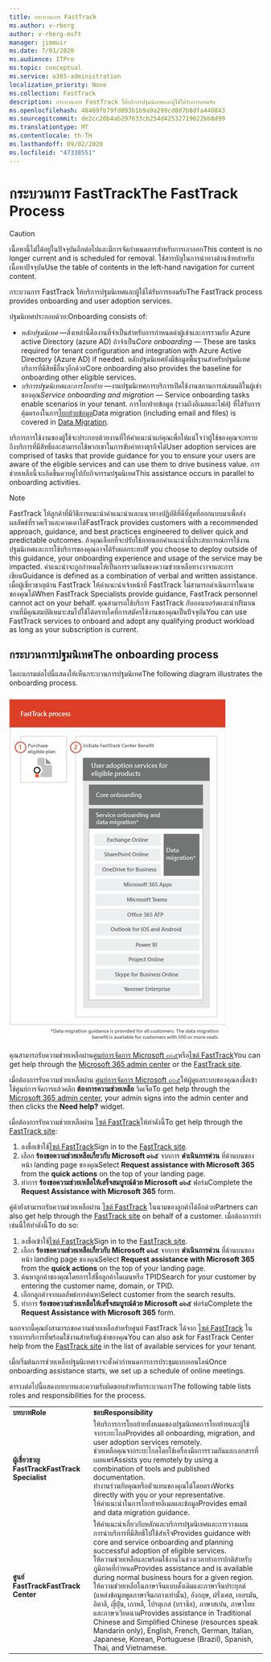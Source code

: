 ```yaml
---
title: กระบวนการ FastTrack
ms.author: v-rberg
author: v-rberg-msft
manager: jimmuir
ms.date: 7/01/2020
ms.audience: ITPro
ms.topic: conceptual
ms.service: o365-administration
localization_priority: None
ms.collection: FastTrack
description: กระบวนการ FastTrack ให้บริการปฐมนิเทศและผู้ใช้ได้รับการยอมรับ
ms.openlocfilehash: 48469fb79fd093b1b9a9a299cd807b8dfa440843
ms.sourcegitcommit: de2cc20b4ab297633cb254d42532719022bb8d99
ms.translationtype: MT
ms.contentlocale: th-TH
ms.lasthandoff: 09/02/2020
ms.locfileid: "47338551"
---
```

# <a name="the-fasttrack-process"></a><span data-ttu-id="f654c-103">กระบวนการ FastTrack</span><span class="sxs-lookup"><span data-stu-id="f654c-103">The FastTrack Process</span></span>

> [!CAUTION]
> <span data-ttu-id="f654c-104">เนื้อหานี้ไม่ได้อยู่ในปัจจุบันอีกต่อไปและมีการจัดกำหนดการสำหรับการเอาออก</span><span class="sxs-lookup"><span data-stu-id="f654c-104">This content is no longer current and is scheduled for removal.</span></span> <span data-ttu-id="f654c-105">ใช้สารบัญในการนำทางด้านซ้ายสำหรับเนื้อหาปัจจุบัน</span><span class="sxs-lookup"><span data-stu-id="f654c-105">Use the table of contents in the left-hand navigation for current content.</span></span>

<span data-ttu-id="f654c-106">กระบวนการ FastTrack ให้บริการปฐมนิเทศและผู้ใช้ได้รับการยอมรับ</span><span class="sxs-lookup"><span data-stu-id="f654c-106">The FastTrack process provides onboarding and user adoption services.</span></span> 
  
<span data-ttu-id="f654c-107">ปฐมนิเทศประกอบด้วย:</span><span class="sxs-lookup"><span data-stu-id="f654c-107">Onboarding consists of:</span></span>
  
- <span data-ttu-id="f654c-108">*หลักปฐมนิเทศ* —สิ่งเหล่านี้คืองานที่จำเป็นสำหรับการกำหนดค่าผู้เช่าและการรวมกับ Azure active Directory (azure AD) ถ้าจำเป็น</span><span class="sxs-lookup"><span data-stu-id="f654c-108">*Core onboarding* — These are tasks required for tenant configuration and integration with Azure Active Directory (Azure AD) if needed.</span></span> <span data-ttu-id="f654c-109">หลักปฐมนิเทศยังมีข้อมูลพื้นฐานสำหรับปฐมนิเทศบริการที่มีสิทธิ์อื่นๆอีกด้วย</span><span class="sxs-lookup"><span data-stu-id="f654c-109">Core onboarding also provides the baseline for onboarding other eligible services.</span></span> 
- <span data-ttu-id="f654c-110">*บริการปฐมนิเทศและการโยกย้าย* —งานปฐมนิเทศการบริการเปิดใช้งานสถานการณ์สมมติในผู้เช่าของคุณ</span><span class="sxs-lookup"><span data-stu-id="f654c-110">*Service onboarding and migration* — Service onboarding tasks enable scenarios in your tenant.</span></span> <span data-ttu-id="f654c-111">การโยกย้ายข้อมูล (รวมถึงอีเมลและไฟล์) ที่ได้รับการคุ้มครองในการ[โยกย้ายข้อมูล](O365-data-migration.md)</span><span class="sxs-lookup"><span data-stu-id="f654c-111">Data migration (including email and files) is covered in [Data Migration](O365-data-migration.md).</span></span> 
    
<span data-ttu-id="f654c-112">บริการการใช้งานของผู้ใช้จะประกอบด้วยงานที่ให้คำแนะนำแก่คุณเพื่อให้แน่ใจว่าผู้ใช้ของคุณจะทราบถึงบริการที่มีสิทธิ์และสามารถใช้พวกเขาในการขับค่าทางธุรกิจได้</span><span class="sxs-lookup"><span data-stu-id="f654c-112">User adoption services are comprised of tasks that provide guidance for you to ensure your users are aware of the eligible services and can use them to drive business value.</span></span> <span data-ttu-id="f654c-113">การช่วยเหลือนี้จะเกิดขึ้นควบคู่ไปกับกิจกรรมปฐมนิเทศ</span><span class="sxs-lookup"><span data-stu-id="f654c-113">This assistance occurs in parallel to onboarding activities.</span></span>
  
> [!NOTE]
> <span data-ttu-id="f654c-114">FastTrack ให้ลูกค้าที่มีวิธีการแนะนำคำแนะนำและแนวทางปฏิบัติที่ดีที่สุดที่ออกแบบมาเพื่อส่งผลลัพธ์ที่รวดเร็วและคาดเดาได้</span><span class="sxs-lookup"><span data-stu-id="f654c-114">FastTrack provides customers with a recommended approach, guidance, and best practices engineered to deliver quick and predictable outcomes.</span></span> <span data-ttu-id="f654c-115">ถ้าคุณเลือกที่จะปรับใช้ภายนอกคำแนะนำนี้ประสบการณ์การใช้งานปฐมนิเทศและการใช้บริการของคุณอาจได้รับผลกระทบ</span><span class="sxs-lookup"><span data-stu-id="f654c-115">If you choose to deploy outside of this guidance, your onboarding experience and usage of the service may be impacted.</span></span> <span data-ttu-id="f654c-116">คำแนะนำจะถูกกำหนดให้เป็นการรวมกันของความช่วยเหลือทางวาจาและการเขียน</span><span class="sxs-lookup"><span data-stu-id="f654c-116">Guidance is defined as a combination of verbal and written assistance.</span></span> <span data-ttu-id="f654c-117">เมื่อผู้เชี่ยวชาญด้าน FastTrack ให้คำแนะนำเจ้าหน้าที่ FastTrack ไม่สามารถดำเนินการในนามของคุณได้</span><span class="sxs-lookup"><span data-stu-id="f654c-117">When FastTrack Specialists provide guidance, FastTrack personnel cannot act on your behalf.</span></span> <span data-ttu-id="f654c-118">คุณสามารถใช้บริการ FastTrack กับออนบอร์ดและนำปริมาณงานที่มีคุณสมบัติเหมาะสมไปใช้ได้ตราบใดที่การสมัครใช้งานของคุณเป็นปัจจุบัน</span><span class="sxs-lookup"><span data-stu-id="f654c-118">You can use FastTrack services to onboard and adopt any qualifying product workload as long as your subscription is current.</span></span> 
  
## <a name="the-onboarding-process"></a><span data-ttu-id="f654c-119">กระบวนการปฐมนิเทศ</span><span class="sxs-lookup"><span data-stu-id="f654c-119">The onboarding process</span></span>

<span data-ttu-id="f654c-120">ไดอะแกรมต่อไปนี้แสดงให้เห็นกระบวนการปฐมนิเทศ</span><span class="sxs-lookup"><span data-stu-id="f654c-120">The following diagram illustrates the onboarding process.</span></span>
  
![ไทม์ไลน์สำหรับการใช้ประโยชน์ปฐมนิเทศ](media/o365-onboarding-timeline-m365-apps.png)
  
<span data-ttu-id="f654c-122">คุณสามารถรับความช่วยเหลือผ่าน[ศูนย์การจัดการ Microsoft ๓๖๕](https://go.microsoft.com/fwlink/?linkid=2032704)หรือ[ไซต์ FastTrack](https://go.microsoft.com/fwlink/?linkid=780698)</span><span class="sxs-lookup"><span data-stu-id="f654c-122">You can get help through the [Microsoft 365 admin center](https://go.microsoft.com/fwlink/?linkid=2032704) or the [FastTrack site](https://go.microsoft.com/fwlink/?linkid=780698).</span></span> 

<span data-ttu-id="f654c-123">เมื่อต้องการรับความช่วยเหลือผ่าน [ศูนย์การจัดการ Microsoft ๓๖๕](https://go.microsoft.com/fwlink/?linkid=2032704)ให้ผู้ดูแลระบบของคุณลงชื่อเข้าใช้ศูนย์การจัดการแล้วคลิก **ต้องการความช่วยเหลือ** วิดเจ็ต</span><span class="sxs-lookup"><span data-stu-id="f654c-123">To get help through the [Microsoft 365 admin center](https://go.microsoft.com/fwlink/?linkid=2032704), your admin signs into the admin center and then clicks the **Need help?** widget.</span></span> 

<span data-ttu-id="f654c-124">เมื่อต้องการรับความช่วยเหลือผ่าน [ไซต์ FastTrack](https://go.microsoft.com/fwlink/?linkid=780698)ให้ทำดังนี้</span><span class="sxs-lookup"><span data-stu-id="f654c-124">To get help through the [FastTrack site](https://go.microsoft.com/fwlink/?linkid=780698):</span></span> 
1.    <span data-ttu-id="f654c-125">ลงชื่อเข้าใช้[ไซต์ FastTrack](https://go.microsoft.com/fwlink/?linkid=780698)</span><span class="sxs-lookup"><span data-stu-id="f654c-125">Sign in to the [FastTrack site](https://go.microsoft.com/fwlink/?linkid=780698).</span></span> 
2.    <span data-ttu-id="f654c-126">เลือก **ร้องขอความช่วยเหลือเกี่ยวกับ Microsoft ๓๖๕** จากการ **ดำเนินการด่วน** ที่ด้านบนของหน้า landing page ของคุณ</span><span class="sxs-lookup"><span data-stu-id="f654c-126">Select **Request assistance with Microsoft 365** from the **quick actions** on the top of your landing page.</span></span>
3.    <span data-ttu-id="f654c-127">ทำการ **ร้องขอความช่วยเหลือให้เสร็จสมบูรณ์ด้วย Microsoft ๓๖๕** ฟอร์ม</span><span class="sxs-lookup"><span data-stu-id="f654c-127">Complete the **Request Assistance with Microsoft 365** form.</span></span>
  
<span data-ttu-id="f654c-128">คู่ค้ายังสามารถรับความช่วยเหลือผ่าน [ไซต์ FastTrack](https://go.microsoft.com/fwlink/?linkid=780698) ในนามของลูกค้าได้อีกด้วย</span><span class="sxs-lookup"><span data-stu-id="f654c-128">Partners can also get help through the [FastTrack site](https://go.microsoft.com/fwlink/?linkid=780698) on behalf of a customer.</span></span> <span data-ttu-id="f654c-129">เมื่อต้องการทำเช่นนี้ให้ทำดังนี้</span><span class="sxs-lookup"><span data-stu-id="f654c-129">To do so:</span></span>
1.    <span data-ttu-id="f654c-130">ลงชื่อเข้าใช้[ไซต์ FastTrack](https://go.microsoft.com/fwlink/?linkid=780698)</span><span class="sxs-lookup"><span data-stu-id="f654c-130">Sign in to the [FastTrack site](https://go.microsoft.com/fwlink/?linkid=780698).</span></span> 
2.    <span data-ttu-id="f654c-131">เลือก **ร้องขอความช่วยเหลือเกี่ยวกับ Microsoft ๓๖๕** จากการ **ดำเนินการด่วน** ที่ด้านบนของหน้า landing page ของคุณ</span><span class="sxs-lookup"><span data-stu-id="f654c-131">Select **Request assistance with Microsoft 365** from the **quick actions** on the top of your landing page.</span></span>
3.    <span data-ttu-id="f654c-132">ค้นหาลูกค้าของคุณโดยการใส่ชื่อลูกค้าโดเมนหรือ TPID</span><span class="sxs-lookup"><span data-stu-id="f654c-132">Search for your customer by entering the customer name, domain, or TPID.</span></span>
4.    <span data-ttu-id="f654c-133">เลือกลูกค้าจากผลลัพธ์การค้นหา</span><span class="sxs-lookup"><span data-stu-id="f654c-133">Select customer from the search results.</span></span>
5.    <span data-ttu-id="f654c-134">ทำการ **ร้องขอความช่วยเหลือให้เสร็จสมบูรณ์ด้วย Microsoft ๓๖๕** ฟอร์ม</span><span class="sxs-lookup"><span data-stu-id="f654c-134">Complete the **Request Assistance with Microsoft 365** form.</span></span>
  
 <span data-ttu-id="f654c-135">นอกจากนี้คุณยังสามารถขอความช่วยเหลือสำหรับศูนย์ FastTrack ได้จาก [ไซต์ FastTrack](https://go.microsoft.com/fwlink/?linkid=780698) ในรายการบริการที่พร้อมใช้งานสำหรับผู้เช่าของคุณ</span><span class="sxs-lookup"><span data-stu-id="f654c-135">You can also ask for FastTrack Center help from the [FastTrack site](https://go.microsoft.com/fwlink/?linkid=780698) in the list of available services for your tenant.</span></span> 
    
 <span data-ttu-id="f654c-136">เมื่อเริ่มต้นการช่วยเหลือปฐมนิเทศเราจะตั้งค่ากำหนดการการประชุมแบบออนไลน์</span><span class="sxs-lookup"><span data-stu-id="f654c-136">Once onboarding assistance starts, we set up a schedule of online meetings.</span></span>

<span data-ttu-id="f654c-137">ตารางต่อไปนี้แสดงบทบาทและความรับผิดชอบสำหรับกระบวนการ</span><span class="sxs-lookup"><span data-stu-id="f654c-137">The following table lists roles and responsibilities for the process.</span></span>
    
|||
|:-----|:-----|
|<span data-ttu-id="f654c-138">**บทบาท**</span><span class="sxs-lookup"><span data-stu-id="f654c-138">**Role**</span></span> <br/> |<span data-ttu-id="f654c-139">**ชอบ**</span><span class="sxs-lookup"><span data-stu-id="f654c-139">**Responsibility**</span></span> <br/> |
|<span data-ttu-id="f654c-140">**ผู้เชี่ยวชาญ FastTrack**</span><span class="sxs-lookup"><span data-stu-id="f654c-140">**FastTrack Specialist**</span></span> <br/> |<span data-ttu-id="f654c-141">ให้บริการการโยกย้ายทั้งหมดของปฐมนิเทศการโยกย้ายและผู้ใช้จากระยะไกล</span><span class="sxs-lookup"><span data-stu-id="f654c-141">Provides all onboarding, migration, and user adoption services remotely.</span></span>  <br/> <span data-ttu-id="f654c-142">ช่วยเหลือคุณจากระยะไกลโดยใช้เครื่องมือการรวมกันและเอกสารที่เผยแพร่</span><span class="sxs-lookup"><span data-stu-id="f654c-142">Assists you remotely by using a combination of tools and published documentation.</span></span> <br/> <span data-ttu-id="f654c-143">ทำงานร่วมกับคุณหรือตัวแทนของคุณได้โดยตรง</span><span class="sxs-lookup"><span data-stu-id="f654c-143">Works directly with you or your representative.</span></span> <br/> <span data-ttu-id="f654c-144">ให้คำแนะนำในการโยกย้ายอีเมลและข้อมูล</span><span class="sxs-lookup"><span data-stu-id="f654c-144">Provides email and data migration guidance.</span></span>|
|<span data-ttu-id="f654c-145">**ศูนย์ FastTrack**</span><span class="sxs-lookup"><span data-stu-id="f654c-145">**FastTrack Center**</span></span>  <br/> |<span data-ttu-id="f654c-146">ให้คำแนะนำเกี่ยวกับหลักและบริการปฐมนิเทศและการวางแผนการนำบริการที่มีสิทธิ์ไปใช้สำเร็จ</span><span class="sxs-lookup"><span data-stu-id="f654c-146">Provides guidance with core and service onboarding and planning successful adoption of eligible services.</span></span>  <br/> <span data-ttu-id="f654c-147">ให้ความช่วยเหลือและพร้อมใช้งานในช่วงเวลาทำการปกติสำหรับภูมิภาคที่กำหนด</span><span class="sxs-lookup"><span data-stu-id="f654c-147">Provides assistance and is available during normal business hours for a given region.</span></span> <br/> <span data-ttu-id="f654c-148">ให้ความช่วยเหลือในภาษาจีนแบบดั้งเดิมและภาษาจีนประยุกต์ (แหล่งข้อมูลพูดภาษาจีนกลางเท่านั้น), อังกฤษ, ฝรั่งเศส, เยอรมัน, อิตาลี, ญี่ปุ่น, เกาหลี, โปรตุเกส (บราซิล), ภาษาสเปน, ภาษาไทยและภาษาเวียดนาม</span><span class="sxs-lookup"><span data-stu-id="f654c-148">Provides assistance in Traditional Chinese and Simplified Chinese (resources speak Mandarin only), English, French, German, Italian, Japanese, Korean, Portuguese (Brazil), Spanish, Thai, and Vietnamese.</span></span>|
